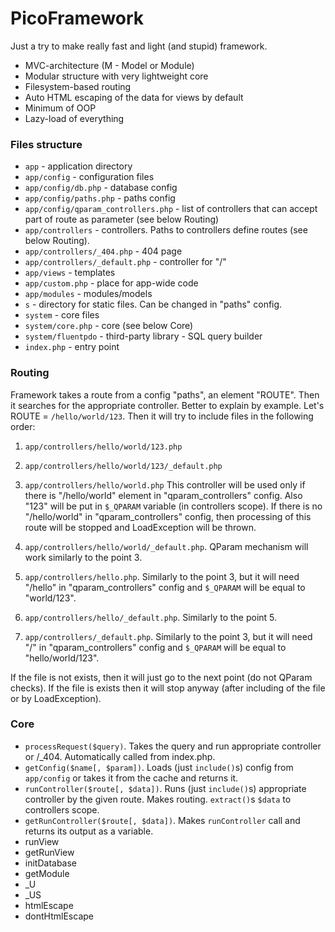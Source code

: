 # PicoFramework

Just a try to make really fast and light (and stupid) framework.

- MVC-architecture (M - Model or Module)
- Modular structure with very lightweight core
- Filesystem-based routing
- Auto HTML escaping of the data for views by default
- Minimum of OOP
- Lazy-load of everything

### Files structure

- `app` - application directory
- `app/config` - configuration files
- `app/config/db.php` - database config
- `app/config/paths.php` - paths config
- `app/config/qparam_controllers.php` - list of controllers that can accept part of route as parameter (see below Routing)
- `app/controllers` - controllers. Paths to controllers define routes (see below Routing).
- `app/controllers/_404.php` - 404 page
- `app/controllers/_default.php` - controller for "/"
- `app/views` - templates
- `app/custom.php` - place for app-wide code
- `app/modules` - modules/models
- `s` - directory for static files. Can be changed in "paths" config.
- `system` - core files
- `system/core.php` - core (see below Core)
- `system/fluentpdo` - third-party library - SQL query builder
- `index.php` - entry point

### Routing

Framework takes a route from a config "paths", an element "ROUTE". Then it searches for the appropriate controller. Better to explain by example. Let's ROUTE = `/hello/world/123`. Then it will try to include files in the following order:

1) `app/controllers/hello/world/123.php`

2) `app/controllers/hello/world/123/_default.php`

3) `app/controllers/hello/world.php`
This controller will be used only if there is "/hello/world" element in "qparam_controllers" config. Also "123" will be put in `$_QPARAM` variable (in controllers scope).
If there is no "/hello/world" in "qparam_controllers" config, then processing of this route will be stopped and LoadException will be thrown.

4) `app/controllers/hello/world/_default.php`. QParam mechanism will work similarly to the point 3.

5) `app/controllers/hello.php`. Similarly to the point 3, but it will need "/hello" in "qparam_controllers" config and `$_QPARAM` will be equal to "world/123".

6) `app/controllers/hello/_default.php`. Similarly to the point 5.

7) `app/controllers/_default.php`. Similarly to the point 3, but it will need "/" in "qparam_controllers" config and `$_QPARAM` will be equal to "hello/world/123".

If the file is not exists, then it will just go to the next point (do not QParam checks). If the file is exists then it will stop anyway (after including of the file or by LoadException).


### Core

- `processRequest($query)`. Takes the query and run appropriate controller or /_404. Automatically called from index.php.
- `getConfig($name[, $param])`. Loads (just `include()`s) config from `app/config` or takes it from the cache and returns it.
- `runController($route[, $data])`. Runs (just `include()`s) appropriate controller by the given route. Makes routing. `extract()`s `$data` to controllers scope.
- `getRunController($route[, $data])`. Makes `runController` call and returns its output as a variable.
- runView
- getRunView
- initDatabase
- getModule
- _U
- _US
- htmlEscape
- dontHtmlEscape
